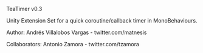 TeaTimer v0.3

Unity Extension Set for a quick coroutine/callback timer in MonoBehaviours.

Author: Andrés Villalobos Vargas - twitter.com/matnesis

Collaborators: Antonio Zamora - twitter.com/tzamora
